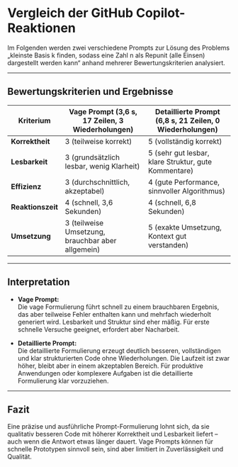 # Vergleich der GitHub Copilot-Reaktionen

Im Folgenden werden zwei verschiedene Prompts zur Lösung des Problems „kleinste Basis k finden, sodass eine Zahl n als Repunit (alle Einsen) dargestellt werden kann“ anhand mehrerer Bewertungskriterien analysiert.  

---

## Bewertungskriterien und Ergebnisse

| Kriterium          | Vage Prompt (3,6 s, 17 Zeilen, 3 Wiederholungen) | Detaillierte Prompt (6,8 s, 21 Zeilen, 0 Wiederholungen) |
|--------------------|--------------------------------------------------|---------------------------------------------------------|
| **Korrektheit**    | 3 (teilweise korrekt)                            | 5 (vollständig korrekt)                                  |
| **Lesbarkeit**     | 3 (grundsätzlich lesbar, wenig Klarheit)         | 5 (sehr gut lesbar, klare Struktur, gute Kommentare)    |
| **Effizienz**      | 3 (durchschnittlich, akzeptabel)                  | 4 (gute Performance, sinnvoller Algorithmus)           |
| **Reaktionszeit**  | 4 (schnell, 3,6 Sekunden)                         | 4 (schnell, 6,8 Sekunden)                               |
| **Umsetzung**      | 3 (teilweise Umsetzung, brauchbar aber allgemein) | 5 (exakte Umsetzung, Kontext gut verstanden)            |

---

## Interpretation

- **Vage Prompt:**  
  Die vage Formulierung führt schnell zu einem brauchbaren Ergebnis, das aber teilweise Fehler enthalten kann und mehrfach wiederholt generiert wird. Lesbarkeit und Struktur sind eher mäßig. Für erste schnelle Versuche geeignet, erfordert aber Nacharbeit.

- **Detaillierte Prompt:**  
  Die detaillierte Formulierung erzeugt deutlich besseren, vollständigen und klar strukturierten Code ohne Wiederholungen. Die Laufzeit ist zwar höher, bleibt aber in einem akzeptablen Bereich. Für produktive Anwendungen oder komplexere Aufgaben ist die detaillierte Formulierung klar vorzuziehen.

---

## Fazit

Eine präzise und ausführliche Prompt-Formulierung lohnt sich, da sie qualitativ besseren Code mit höherer Korrektheit und Lesbarkeit liefert – auch wenn die Antwort etwas länger dauert. Vage Prompts können für schnelle Prototypen sinnvoll sein, sind aber limitiert in Zuverlässigkeit und Qualität.

